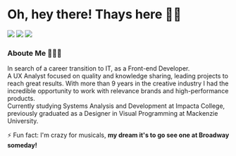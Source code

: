 # Oh, hey there! Thays here 🖖🏾

<p>
  <a href="mailto:tha.sconceicao@gmail.com"><img src="https://img.shields.io/badge/Email-662E91?style=plastic&logo=lemail&logoColor=appveyor"/></a>
  <a href="https://linkedin.com/in/thaconceicao/"><img src="https://img.shields.io/badge/Linkedin-662E91?style=plastic&logo=linkedin&logoColor=appveyor"/></a>
  <a href="https://www.behance.net/thaconceicao"><img src="https://img.shields.io/badge/Behance-662E91?style=plastic&logo=behance&logoColor=appveyor"/></a>
</p>

### Aboute Me 👩🏾‍💻

<p>  
  In search of a career transition to IT, as a Front-end Developer.<br/>
  A UX Analyst focused on quality and knowledge sharing, leading projects to reach great results. With more than 9 years in the creative industry I had the
  incredible opportunity to work with relevance brands and high-performance products.<br/>
  Currently studying Systems Analysis and Development at Impacta College, previously graduated as a Designer in Visual Programming at Mackenzie University.
</p>

<p>
  ⚡ Fun fact: I'm crazy for musicals, <strong>my dream it's to go see one at Broadway someday!</strong>
</p>
<!--
**thaconceicao/ThaConceicao** is a ✨ _special_ ✨ repository because its `README.md` (this file) appears on your GitHub profile.

Here are some ideas to get you started:

- 🔭 I’m currently working on ...
- 🌱 I’m currently learning ...
- 👯 I’m looking to collaborate on ...
- 🤔 I’m looking for help with ...
- 💬 Ask me about ...
- 📫 How to reach me: ...
- 😄 Pronouns: ...
-->
